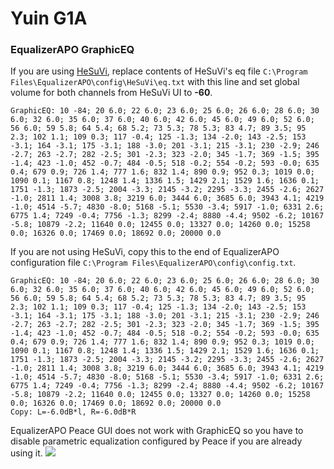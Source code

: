 # Yuin G1A
### EqualizerAPO GraphicEQ
If you are using [HeSuVi](https://sourceforge.net/projects/hesuvi/), replace contents of HeSuVi's eq file `C:\Program Files\EqualizerAPO\config\HeSuVi\eq.txt` with this line and set global volume for both channels from HeSuVi UI to **-60**.
```
GraphicEQ: 10 -84; 20 6.0; 22 6.0; 23 6.0; 25 6.0; 26 6.0; 28 6.0; 30 6.0; 32 6.0; 35 6.0; 37 6.0; 40 6.0; 42 6.0; 45 6.0; 49 6.0; 52 6.0; 56 6.0; 59 5.8; 64 5.4; 68 5.2; 73 5.3; 78 5.3; 83 4.7; 89 3.5; 95 2.3; 102 1.1; 109 0.3; 117 -0.4; 125 -1.3; 134 -2.0; 143 -2.5; 153 -3.1; 164 -3.1; 175 -3.1; 188 -3.0; 201 -3.1; 215 -3.1; 230 -2.9; 246 -2.7; 263 -2.7; 282 -2.5; 301 -2.3; 323 -2.0; 345 -1.7; 369 -1.5; 395 -1.4; 423 -1.0; 452 -0.7; 484 -0.5; 518 -0.2; 554 -0.2; 593 -0.0; 635 0.4; 679 0.9; 726 1.4; 777 1.6; 832 1.4; 890 0.9; 952 0.3; 1019 0.0; 1090 0.1; 1167 0.8; 1248 1.4; 1336 1.5; 1429 2.1; 1529 1.6; 1636 0.1; 1751 -1.3; 1873 -2.5; 2004 -3.3; 2145 -3.2; 2295 -3.3; 2455 -2.6; 2627 -1.0; 2811 1.4; 3008 3.8; 3219 6.0; 3444 6.0; 3685 6.0; 3943 4.1; 4219 -1.0; 4514 -5.7; 4830 -8.0; 5168 -5.1; 5530 -3.4; 5917 -1.0; 6331 2.6; 6775 1.4; 7249 -0.4; 7756 -1.3; 8299 -2.4; 8880 -4.4; 9502 -6.2; 10167 -5.8; 10879 -2.2; 11640 0.0; 12455 0.0; 13327 0.0; 14260 0.0; 15258 0.0; 16326 0.0; 17469 0.0; 18692 0.0; 20000 0.0
```
If you are not using HeSuVi, copy this to the end of EqualizerAPO configuration file `C:\Program Files\EqualizerAPO\config\config.txt`.
```
GraphicEQ: 10 -84; 20 6.0; 22 6.0; 23 6.0; 25 6.0; 26 6.0; 28 6.0; 30 6.0; 32 6.0; 35 6.0; 37 6.0; 40 6.0; 42 6.0; 45 6.0; 49 6.0; 52 6.0; 56 6.0; 59 5.8; 64 5.4; 68 5.2; 73 5.3; 78 5.3; 83 4.7; 89 3.5; 95 2.3; 102 1.1; 109 0.3; 117 -0.4; 125 -1.3; 134 -2.0; 143 -2.5; 153 -3.1; 164 -3.1; 175 -3.1; 188 -3.0; 201 -3.1; 215 -3.1; 230 -2.9; 246 -2.7; 263 -2.7; 282 -2.5; 301 -2.3; 323 -2.0; 345 -1.7; 369 -1.5; 395 -1.4; 423 -1.0; 452 -0.7; 484 -0.5; 518 -0.2; 554 -0.2; 593 -0.0; 635 0.4; 679 0.9; 726 1.4; 777 1.6; 832 1.4; 890 0.9; 952 0.3; 1019 0.0; 1090 0.1; 1167 0.8; 1248 1.4; 1336 1.5; 1429 2.1; 1529 1.6; 1636 0.1; 1751 -1.3; 1873 -2.5; 2004 -3.3; 2145 -3.2; 2295 -3.3; 2455 -2.6; 2627 -1.0; 2811 1.4; 3008 3.8; 3219 6.0; 3444 6.0; 3685 6.0; 3943 4.1; 4219 -1.0; 4514 -5.7; 4830 -8.0; 5168 -5.1; 5530 -3.4; 5917 -1.0; 6331 2.6; 6775 1.4; 7249 -0.4; 7756 -1.3; 8299 -2.4; 8880 -4.4; 9502 -6.2; 10167 -5.8; 10879 -2.2; 11640 0.0; 12455 0.0; 13327 0.0; 14260 0.0; 15258 0.0; 16326 0.0; 17469 0.0; 18692 0.0; 20000 0.0
Copy: L=-6.0dB*l, R=-6.0dB*R
```
EqualizerAPO Peace GUI does not work with GraphicEQ so you have to disable parametric equalization configured by Peace if you are already using it.
![](https://raw.githubusercontent.com/jaakkopasanen/AutoEq/master/results/Sonoma%20Model%20One/headphoncecom/onear/Yuin%20G1A/Yuin%20G1A.png)
